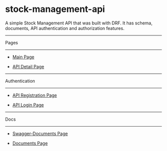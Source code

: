 # stock-management-api
A simple Stock Management API that was built with DRF. It has schema, documents, API authentication and authorization features.

***
Pages
***

- [Main Page](https://stockmanagementksenofanex.herokuapp.com/api/v1/)

- [API Detail Page](https://stockmanagementksenofanex.herokuapp.com/api/v1/1/) 

***
Authentication
***

- [API Registration Page](https://stockmanagementksenofanex.herokuapp.com/api/v1/rest-auth/registration/) 

- [API Login Page](https://stockmanagementksenofanex.herokuapp.com/api-auth/login/?next=/api/v1/) 

***
Docs
***

- [Swagger-Documents Page](https://stockmanagementksenofanex.herokuapp.com/swagger-docs/)

- [Documents Page](https://stockmanagementksenofanex.herokuapp.com/docs/)
